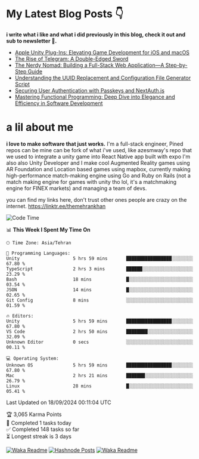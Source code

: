 # My Latest Blog Posts 👇
**i write what i like and what i did previously in this blog, check it out and sub to newsletter 🫡.**

<!-- HASHNODE_BLOG:START -->
- [Apple Unity Plug-Ins: Elevating Game Development for iOS and macOS](https://themehrankhan.hashnode.dev/apple-unity-plug-ins-elevating-game-development-for-ios-and-macos)
- [The Rise of Telegram: A Double-Edged Sword](https://themehrankhan.hashnode.dev/the-rise-of-telegram-a-double-edged-sword)
- [The Nerdy Nomad: Building a Full-Stack Web Application—A Step-by-Step Guide](https://themehrankhan.hashnode.dev/the-nerdy-nomad-building-a-full-stack-web-applicationa-step-by-step-guide)
- [Understanding the UUID Replacement and Configuration File Generator Script](https://themehrankhan.hashnode.dev/understanding-the-uuid-replacement-and-configuration-file-generator-script)
- [Securing User Authentication with Passkeys and NextAuth.js](https://themehrankhan.hashnode.dev/securing-user-authentication-with-passkeys-and-nextauthjs)
- [Mastering Functional Programming: Deep Dive into Elegance and Efficiency in Software Development](https://themehrankhan.hashnode.dev/mastering-functional-programming-deep-dive-into-elegance-and-efficiency-in-software-development)

<!-- HASHNODE_BLOG:END -->

# a lil about me
**i love to make  software that just works.**
I'm a full-stack engineer, Pined repos can be mine can be fork of what i've used, like azesmway's repo that we used to integrate a unity game into React Native app built with expo I'm also also Unity Developer and I make cool Augmented Reality games using AR Foundation and Location based games using mapbox, currently making high-performance match-making engine using Go and Ruby on Rails (not a match making engine for games with unity tho lol, it's a matchmaking engine for FINEX markets) and managing a team of devs.

you can find my links here, don't trust other ones people are crazy on the internet.
https://linktr.ee/themehrankhan

<!--START_SECTION:waka-->
![Code Time](http://img.shields.io/badge/Code%20Time-626%20hrs%202%20mins-blue)

📊 **This Week I Spent My Time On** 

```text
🕑︎ Time Zone: Asia/Tehran

💬 Programming Languages: 
Unity                    5 hrs 59 mins       █████████████████░░░░░░░░   67.80 % 
TypeScript               2 hrs 3 mins        ██████░░░░░░░░░░░░░░░░░░░   23.29 % 
Bash                     18 mins             █░░░░░░░░░░░░░░░░░░░░░░░░   03.54 % 
JSON                     14 mins             █░░░░░░░░░░░░░░░░░░░░░░░░   02.65 % 
Git Config               8 mins              ░░░░░░░░░░░░░░░░░░░░░░░░░   01.59 % 

🔥 Editors: 
Unity                    5 hrs 59 mins       █████████████████░░░░░░░░   67.80 % 
VS Code                  2 hrs 50 mins       ████████░░░░░░░░░░░░░░░░░   32.09 % 
Unknown Editor           0 secs              ░░░░░░░░░░░░░░░░░░░░░░░░░   00.11 % 

💻 Operating System: 
Unknown OS               5 hrs 59 mins       █████████████████░░░░░░░░   67.80 % 
Mac                      2 hrs 21 mins       ███████░░░░░░░░░░░░░░░░░░   26.79 % 
Linux                    28 mins             █░░░░░░░░░░░░░░░░░░░░░░░░   05.41 % 
```


 Last Updated on 18/09/2024 00:11:04 UTC
<!--END_SECTION:waka-->

<!-- TODO-IST:START -->
🏆  3,065 Karma Points           
🌸  Completed 1 tasks today           
✅  Completed 148 tasks so far           
⏳  Longest streak is 3 days
<!-- TODO-IST:END -->

[![Waka Readme](https://github.com/TheMehranKhan/themehrankhan/actions/workflows/main.yml/badge.svg)](https://github.com/TheMehranKhan/themehrankhan/actions/workflows/main.yml)
[![Hashnode Posts](https://github.com/TheMehranKhan/themehrankhan/actions/workflows/hashnode.yml/badge.svg)](https://github.com/TheMehranKhan/themehrankhan/actions/workflows/hashnode.yml)
[![Waka Readme](https://github.com/TheMehranKhan/themehrankhan/actions/workflows/waka.yml/badge.svg)](https://github.com/TheMehranKhan/themehrankhan/actions/workflows/waka.yml)
